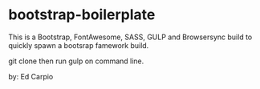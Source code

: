 # bootstrap-boilerplate

This is a Bootstrap, FontAwesome, SASS, GULP and Browsersync build to quickly spawn a bootsrap famework build.

git clone then run gulp on command line.

by: Ed Carpio
